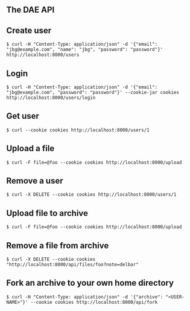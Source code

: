## The DAE API 

## Create user

    $ curl -H "Content-Type: application/json" -d '{"email": "jbg@example.com", "name": "jbg", "password": "password"}' http://localhost:8000/users

## Login

    $ curl -H "Content-Type: application/json" -d '{"email": "jbg@example.com", "password": "password"}' --cookie-jar cookies http://localhost:8000/users/login

## Get user

    $ curl --cookie cookies http://localhost:8000/users/1
## Upload a file

    $ curl -F file=@foo --cookie cookies http://localhost:8000/upload

## Remove a user

    $ curl -X DELETE --cookie cookies http://localhost:8000/users/1

## Upload file to archive

    $ curl -F file=@foo --cookie cookies http://localhost:8000/upload

## Remove a file from archive

    $ curl -X DELETE --cookie cookies "http://localhost:8000/api/files/foo?note=delbar"

## Fork an archive to your own home directory

    $ curl -H "Content-Type: application/json" -d '{"archive": "<USER-NAME>"}' --cookie cookies http://localhost:8000/api/fork

